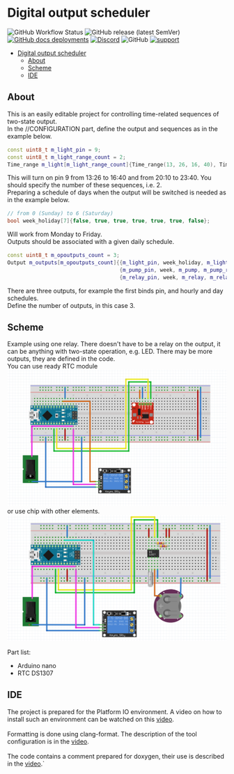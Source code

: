 # Digital output scheduler

![GitHub Workflow Status](https://img.shields.io/github/actions/workflow/status/InzynierDomu/Digital_output_scheduler/main.yml?logo=github&style=flat-square)
![GitHub release (latest SemVer)](https://img.shields.io/github/v/release/InzynierDomu/Digital_output_scheduler?style=flat-square)
<a href="https://inzynierdomu.github.io/PhECMeter/">![GitHub docs deployments](https://img.shields.io/github/deployments/InzynierDomu/Digital_output_scheduler/github-pages?label=docs&logo=BookStack&logoColor=white&style=flat-square)</a>
<a href="https://discord.gg/KmW6mHdg">![Discord](https://img.shields.io/discord/815929748882587688?logo=discord&logoColor=green&style=flat-square)</a>
![GitHub](https://img.shields.io/github/license/InzynierDomu/Digital_output_scheduler?style=flat-square)
<a href="https://tipo.live/p/inzynierdomu">![support](https://img.shields.io/badge/support-tipo.live-yellow?style=flat-square)</a>

- [Digital output scheduler](#digital-output-scheduler)
  - [About](#about)
  - [Scheme](#scheme)
  - [IDE](#ide)

## About
This is an easily editable project for controlling time-related sequences of two-state output.<br>
In the //CONFIGURATION part, define the output and sequences as in the example below.
```cpp
const uint8_t m_light_pin = 9;
const uint8_t m_light_range_count = 2;
Time_range m_light[m_light_range_count]{Time_range(13, 26, 16, 40), Time_range(20, 10, 23, 40)};
```
This will turn on pin 9 from 13:26 to 16:40 and from 20:10 to 23:40. You should specify the number of these sequences, i.e. 2.<br>
Preparing a schedule of days when the output will be switched is needed as in the example below.
```cpp
// from 0 (Sunday) to 6 (Saturday)
bool week_holiday[7]{false, true, true, true, true, true, false};
```
Will work from Monday to Friday.<br>
Outputs should be associated with a given daily schedule.
```cpp
const uint8_t m_opoutputs_count = 3;
Output m_outputs[m_opoutputs_count]{{m_light_pin, week_holiday, m_light, m_light_range_count},
                                    {m_pump_pin, week, m_pump, m_pump_range_count},
                                    {m_relay_pin, week, m_relay, m_relay_range_count}};
```
There are three outputs, for example the first binds pin, and hourly and day schedules.<br>
Define the number of outputs, in this case 3.

## Scheme
Example using one relay. There doesn't have to be a relay on the output, it can be anything with two-state operation, e.g. LED. There may be more outputs, they are defined in the code.
<br>
You can use ready RTC module
![alt text](https://github.com/InzynierDomu/rtc_relay/blob/main/schem_2.PNG)
<br>
or use chip with other elements.
![alt text](https://github.com/InzynierDomu/rtc_relay/blob/main/schem_1.PNG)

Part list:
- Arduino nano
- RTC DS1307

## IDE

The project is prepared for the Platform IO environment. A video on how to install such an environment can be watched on this [video](https://youtu.be/Em9NuebT2Kc).
<br><br>
Formatting is done using clang-format. The description of the tool configuration is in the [video](https://youtu.be/xxuaOG0WjIE).
<br><br>
The code contains a comment prepared for doxygen, their use is described in the [video](https://youtu.be/1YKJtrCsPD4).`
